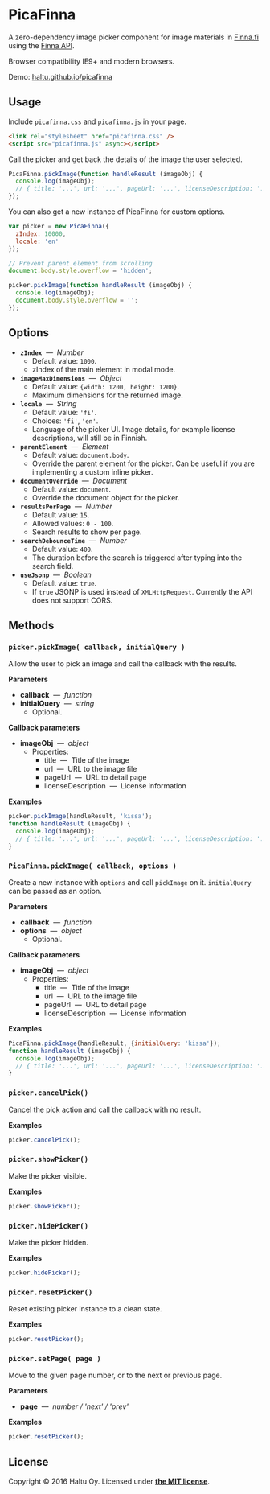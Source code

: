 # PicaFinna

A zero-dependency image picker component for image materials in [Finna.fi](https://finna.fi/?lng=en-gb) using the [Finna API](https://www.kiwi.fi/pages/viewpage.action?pageId=53839221).

Browser compatibility IE9+ and modern browsers.

Demo: [haltu.github.io/picafinna](https://haltu.github.io/picafinna/)

## Usage

Include `picafinna.css` and `picafinna.js` in your page.

```html
<link rel="stylesheet" href="picafinna.css" />
<script src="picafinna.js" async></script>
```

Call the picker and get back the details of the image the user selected.

```javascript
PicaFinna.pickImage(function handleResult (imageObj) {
  console.log(imageObj);
  // { title: '...', url: '...', pageUrl: '...', licenseDescription: '...' }
});
```

You can also get a new instance of PicaFinna for custom options.

```javascript
var picker = new PicaFinna({
  zIndex: 10000,
  locale: 'en'
});

// Prevent parent element from scrolling
document.body.style.overflow = 'hidden';

picker.pickImage(function handleResult (imageObj) {
  console.log(imageObj);
  document.body.style.overflow = '';
});
```

## Options

* **`zIndex`** &nbsp;&mdash;&nbsp; *Number*
  * Default value: `1000`.
  * zIndex of the main element in modal mode.
* **`imageMaxDimensions`** &nbsp;&mdash;&nbsp; *Object*
  * Default value: `{width: 1200, height: 1200}`.
  * Maximum dimensions for the returned image.
* **`locale`** &nbsp;&mdash;&nbsp; *String*
  * Default value: `'fi'`.
  * Choices: `'fi'`, `'en'`.
  * Language of the picker UI. Image details, for example license descriptions, will still be in Finnish.
* **`parentElement`** &nbsp;&mdash;&nbsp; *Element*
  * Default value: `document.body`.
  * Override the parent element for the picker. Can be useful if you are implementing a custom inline picker.
* **`documentOverride`** &nbsp;&mdash;&nbsp; *Document*
  * Default value: `document`.
  * Override the document object for the picker.
* **`resultsPerPage`** &nbsp;&mdash;&nbsp; *Number*
  * Default value: `15`.
  * Allowed values: `0 - 100`.
  * Search results to show per page.
* **`searchDebounceTime`** &nbsp;&mdash;&nbsp; *Number*
  * Default value: `400`.
  * The duration before the search is triggered after typing into the search field.
* **`useJsonp`** &nbsp;&mdash;&nbsp; *Boolean*
  * Default value: `true`.
  * If `true` JSONP is used instead of `XMLHttpRequest`. Currently the API does not support CORS.


## Methods

### `picker.pickImage( callback, initialQuery )`

Allow the user to pick an image and call the callback with the results.

**Parameters**

* **callback** &nbsp;&mdash;&nbsp; *function*
* **initialQuery** &nbsp;&mdash;&nbsp; *string*
  * Optional.

**Callback parameters**

* **imageObj** &nbsp;&mdash;&nbsp; *object*
  * Properties:
    * title &nbsp;&mdash;&nbsp; Title of the image
    * url &nbsp;&mdash;&nbsp; URL to the image file
    * pageUrl &nbsp;&mdash;&nbsp; URL to detail page
    * licenseDescription &nbsp;&mdash;&nbsp; License information

**Examples**

```javascript
picker.pickImage(handleResult, 'kissa');
function handleResult (imageObj) {
  console.log(imageObj);
  // { title: '...', url: '...', pageUrl: '...', licenseDescription: '...' }
}
```


### `PicaFinna.pickImage( callback, options )`

Create a new instance with `options` and call `pickImage` on it. `initialQuery` can be passed as an option.

**Parameters**

* **callback** &nbsp;&mdash;&nbsp; *function*
* **options** &nbsp;&mdash;&nbsp; *object*
  * Optional.

**Callback parameters**

* **imageObj** &nbsp;&mdash;&nbsp; *object*
  * Properties:
    * title &nbsp;&mdash;&nbsp; Title of the image
    * url &nbsp;&mdash;&nbsp; URL to the image file
    * pageUrl &nbsp;&mdash;&nbsp; URL to detail page
    * licenseDescription &nbsp;&mdash;&nbsp; License information

**Examples**

```javascript
PicaFinna.pickImage(handleResult, {initialQuery: 'kissa'});
function handleResult (imageObj) {
  console.log(imageObj);
  // { title: '...', url: '...', pageUrl: '...', licenseDescription: '...' }
}
```


### `picker.cancelPick()`

Cancel the pick action and call the callback with no result.

**Examples**

```javascript
picker.cancelPick();
```


### `picker.showPicker()`

Make the picker visible.

**Examples**

```javascript
picker.showPicker();
```


### `picker.hidePicker()`

Make the picker hidden.

**Examples**

```javascript
picker.hidePicker();
```


### `picker.resetPicker()`

Reset existing picker instance to a clean state.

**Examples**

```javascript
picker.resetPicker();
```


### `picker.setPage( page )`

Move to the given page number, or to the next or previous page.

**Parameters**

* **page** &nbsp;&mdash;&nbsp; *number / 'next' / 'prev'*

**Examples**

```javascript
picker.resetPicker();
```


## License

Copyright &copy; 2016 Haltu Oy. Licensed under **[the MIT license](LICENSE.md)**.
